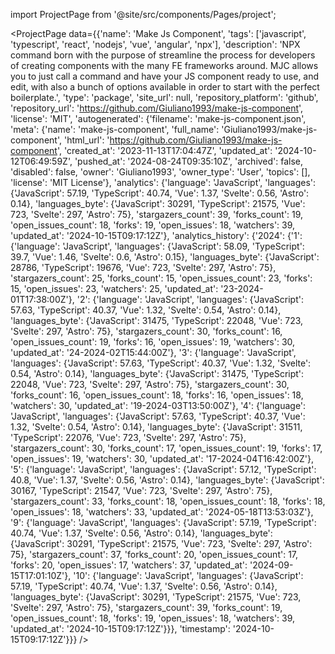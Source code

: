 
import ProjectPage from '@site/src/components/Pages/project';

<ProjectPage
    data={{'name': 'Make Js Component', 'tags': ['javascript', 'typescript', 'react', 'nodejs', 'vue', 'angular', 'npx'], 'description': 'NPX command born with the purpose of streamline the process for developers of creating components with the many FE frameworks around. MJC allows you to just call a command and have your JS component ready to use, and edit, with also a bunch of options available in order to start with the perfect boilerplate.', 'type': 'package', 'site_url': null, 'repository_platform': 'github', 'repository_url': 'https://github.com/Giuliano1993/make-js-component', 'license': 'MIT', 'autogenerated': {'filename': 'make-js-component.json', 'meta': {'name': 'make-js-component', 'full_name': 'Giuliano1993/make-js-component', 'html_url': 'https://github.com/Giuliano1993/make-js-component', 'created_at': '2023-11-13T17:04:47Z', 'updated_at': '2024-10-12T06:49:59Z', 'pushed_at': '2024-08-24T09:35:10Z', 'archived': false, 'disabled': false, 'owner': 'Giuliano1993', 'owner_type': 'User', 'topics': [], 'license': 'MIT License'}, 'analytics': {'language': 'JavaScript', 'languages': {'JavaScript': 57.19, 'TypeScript': 40.74, 'Vue': 1.37, 'Svelte': 0.56, 'Astro': 0.14}, 'languages_byte': {'JavaScript': 30291, 'TypeScript': 21575, 'Vue': 723, 'Svelte': 297, 'Astro': 75}, 'stargazers_count': 39, 'forks_count': 19, 'open_issues_count': 18, 'forks': 19, 'open_issues': 18, 'watchers': 39, 'updated_at': '2024-10-15T09:17:12Z'}, 'analytics_history': {'2024': {'1': {'language': 'JavaScript', 'languages': {'JavaScript': 58.09, 'TypeScript': 39.7, 'Vue': 1.46, 'Svelte': 0.6, 'Astro': 0.15}, 'languages_byte': {'JavaScript': 28786, 'TypeScript': 19676, 'Vue': 723, 'Svelte': 297, 'Astro': 75}, 'stargazers_count': 25, 'forks_count': 15, 'open_issues_count': 23, 'forks': 15, 'open_issues': 23, 'watchers': 25, 'updated_at': '23-2024-01T17:38:00Z'}, '2': {'language': 'JavaScript', 'languages': {'JavaScript': 57.63, 'TypeScript': 40.37, 'Vue': 1.32, 'Svelte': 0.54, 'Astro': 0.14}, 'languages_byte': {'JavaScript': 31475, 'TypeScript': 22048, 'Vue': 723, 'Svelte': 297, 'Astro': 75}, 'stargazers_count': 30, 'forks_count': 16, 'open_issues_count': 19, 'forks': 16, 'open_issues': 19, 'watchers': 30, 'updated_at': '24-2024-02T15:44:00Z'}, '3': {'language': 'JavaScript', 'languages': {'JavaScript': 57.63, 'TypeScript': 40.37, 'Vue': 1.32, 'Svelte': 0.54, 'Astro': 0.14}, 'languages_byte': {'JavaScript': 31475, 'TypeScript': 22048, 'Vue': 723, 'Svelte': 297, 'Astro': 75}, 'stargazers_count': 30, 'forks_count': 16, 'open_issues_count': 18, 'forks': 16, 'open_issues': 18, 'watchers': 30, 'updated_at': '19-2024-03T13:50:00Z'}, '4': {'language': 'JavaScript', 'languages': {'JavaScript': 57.63, 'TypeScript': 40.37, 'Vue': 1.32, 'Svelte': 0.54, 'Astro': 0.14}, 'languages_byte': {'JavaScript': 31511, 'TypeScript': 22076, 'Vue': 723, 'Svelte': 297, 'Astro': 75}, 'stargazers_count': 30, 'forks_count': 17, 'open_issues_count': 19, 'forks': 17, 'open_issues': 19, 'watchers': 30, 'updated_at': '17-2024-04T16:42:00Z'}, '5': {'language': 'JavaScript', 'languages': {'JavaScript': 57.12, 'TypeScript': 40.8, 'Vue': 1.37, 'Svelte': 0.56, 'Astro': 0.14}, 'languages_byte': {'JavaScript': 30167, 'TypeScript': 21547, 'Vue': 723, 'Svelte': 297, 'Astro': 75}, 'stargazers_count': 33, 'forks_count': 18, 'open_issues_count': 18, 'forks': 18, 'open_issues': 18, 'watchers': 33, 'updated_at': '2024-05-18T13:53:03Z'}, '9': {'language': 'JavaScript', 'languages': {'JavaScript': 57.19, 'TypeScript': 40.74, 'Vue': 1.37, 'Svelte': 0.56, 'Astro': 0.14}, 'languages_byte': {'JavaScript': 30291, 'TypeScript': 21575, 'Vue': 723, 'Svelte': 297, 'Astro': 75}, 'stargazers_count': 37, 'forks_count': 20, 'open_issues_count': 17, 'forks': 20, 'open_issues': 17, 'watchers': 37, 'updated_at': '2024-09-15T17:01:10Z'}, '10': {'language': 'JavaScript', 'languages': {'JavaScript': 57.19, 'TypeScript': 40.74, 'Vue': 1.37, 'Svelte': 0.56, 'Astro': 0.14}, 'languages_byte': {'JavaScript': 30291, 'TypeScript': 21575, 'Vue': 723, 'Svelte': 297, 'Astro': 75}, 'stargazers_count': 39, 'forks_count': 19, 'open_issues_count': 18, 'forks': 19, 'open_issues': 18, 'watchers': 39, 'updated_at': '2024-10-15T09:17:12Z'}}}, 'timestamp': '2024-10-15T09:17:12Z'}}}
/>
